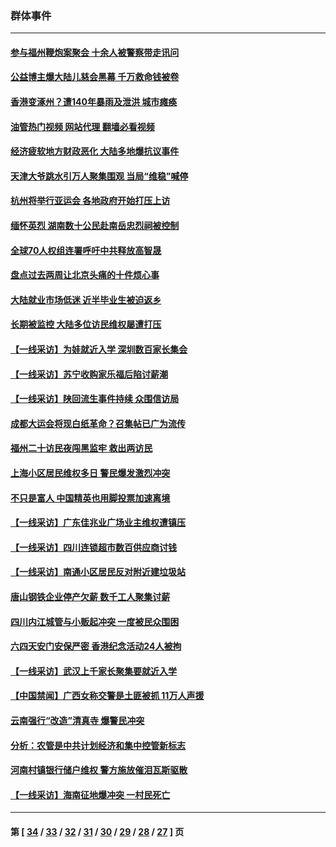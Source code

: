 ### 群体事件
---
#### [参与福州鞭炮案聚会 十余人被警察带走讯问](../../pages/ncid279/n14074316.md?09260845) 
#### [公益博主爆大陆儿慈会黑幕 千万救命钱被卷](../../pages/ncid279/n14072914.md?09260845) 
#### [香港变涿州？遭140年暴雨及泄洪 城市瘫痪](../../pages/ncid279/n14069515.md?09260845) 
#### [油管热门视频 网站代理 翻墙必看视频](http://138.2.39.72:81/youtube.html?epic-marker?09260845)
#### [经济疲软地方财政恶化 大陆多地爆抗议事件](../../pages/ncid279/n14068568.md?09260845) 
#### [天津大爷跳水引万人聚集围观 当局“维稳”喊停](../../pages/ncid279/n14068364.md?09260845) 
#### [杭州将举行亚运会 各地政府开始打压上访](../../pages/ncid279/n14059747.md?09260845) 
#### [缅怀英烈 湖南数十公民赴南岳忠烈祠被控制](../../pages/ncid279/n14055318.md?09260845) 
#### [全球70人权组连署呼吁中共释放高智晟](../../pages/ncid279/n14055054.md?09260845) 
#### [盘点过去两周让北京头痛的十件烦心事](../../pages/ncid279/n14052654.md?09260845) 
#### [大陆就业市场低迷 近半毕业生被迫返乡](../../pages/ncid279/n14050945.md?09260845) 
#### [长期被监控 大陆多位访民维权屡遭打压](../../pages/ncid279/n14049331.md?09260845) 
#### [【一线采访】为娃就近入学 深圳数百家长集会](../../pages/ncid279/n14044246.md?09260845) 
#### [【一线采访】苏宁收购家乐福后陷讨薪潮](../../pages/ncid279/n14042224.md?09260845) 
#### [【一线采访】陕回流生事件持续 众围信访局](../../pages/ncid279/n14040242.md?09260845) 
#### [成都大运会将现白纸革命？召集帖已广为流传](../../pages/ncid279/n14033119.md?09260845) 
#### [福州二十访民夜闯黑监牢 救出两访民](../../pages/ncid279/n14031617.md?09260845) 
#### [上海小区居民维权多日 警民爆发激烈冲突](../../pages/ncid279/n14029221.md?09260845) 
#### [不只是富人 中国精英也用脚投票加速离境](../../pages/ncid279/n14029086.md?09260845) 
#### [【一线采访】广东佳兆业广场业主维权遭镇压](../../pages/ncid279/n14028175.md?09260845) 
#### [【一线采访】四川连锁超市数百供应商讨钱](../../pages/ncid279/n14025102.md?09260845) 
#### [【一线采访】南通小区居民反对附近建垃圾站](../../pages/ncid279/n14021690.md?09260845) 
#### [唐山钢铁企业停产欠薪 数千工人聚集讨薪](../../pages/ncid279/n14017404.md?09260845) 
#### [四川内江城管与小贩起冲突 一度被民众围困](../../pages/ncid279/n14015922.md?09260845) 
#### [六四天安门安保严密 香港纪念活动24人被拘](../../pages/ncid279/n14009800.md?09260845) 
#### [【一线采访】武汉上千家长聚集要就近入学](../../pages/ncid279/n14009497.md?09260845) 
#### [【中国禁闻】广西女称交警是土匪被抓 11万人声援](../../pages/ncid279/n14006869.md?09260845) 
#### [云南强行“改造”清真寺 爆警民冲突](../../pages/ncid279/n14005561.md?09260845) 
#### [分析：农管是中共计划经济和集中控管新标志](../../pages/ncid279/n14000665.md?09260845) 
#### [河南村镇银行储户维权 警方施放催泪瓦斯驱散](../../pages/ncid279/n13998750.md?09260845) 
#### [【一线采访】海南征地爆冲突 一村民死亡](../../pages/ncid279/n13989137.md?09260845) 

---
#### 第 [ [34](./34.md?09260845) / [33](./33.md?09260845) / [32](./32.md?09260845) / [31](./31.md?09260845) / [30](./30.md?09260845) / [29](./29.md?09260845) / [28](./28.md?09260845) / [27](./27.md?09260845) ] 页
